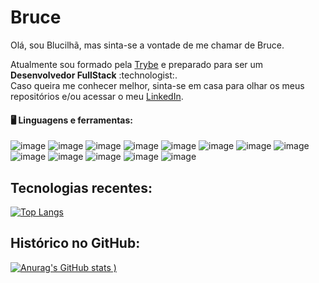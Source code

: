 # Bruce

Olá, sou Blucilhã, mas sinta-se a vontade de me chamar de Bruce.
<main>
  <p>
    Atualmente sou formado pela <a href="https://www.betrybe.com/">Trybe</a> e preparado para ser um <strong>Desenvolvedor FullStack</strong> :technologist:.
    <br>
    Caso queira me conhecer melhor, sinta-se em casa para olhar os meus repositórios e/ou acessar o meu <a href="https://www.linkedin.com/in/blucilhanascimento/">LinkedIn</a>.
  </p>
</main>

#### :desktop_computer: Linguagens e ferramentas:
![image](https://img.shields.io/badge/JavaScript-323330?style=for-the-badge&logo=javascript&logoColor=F7DF1E)
![image](https://img.shields.io/badge/Node.js-339933?style=for-the-badge&logo=nodedotjs&logoColor=white)
![image](https://img.shields.io/badge/npm-CB3837?style=for-the-badge&logo=npm&logoColor=white)
![image](https://img.shields.io/badge/Express.js-000000?style=for-the-badge&logo=express&logoColor=white)
![image](https://img.shields.io/badge/Jest-C21325?style=for-the-badge&logo=jest&logoColor=white)
![image](https://img.shields.io/badge/React-20232A?style=for-the-badge&logo=react&logoColor=61DAFB)
![image](https://img.shields.io/badge/Bootstrap-563D7C?style=for-the-badge&logo=bootstrap&logoColor=white)
![image](https://img.shields.io/badge/JWT-000000?style=for-the-badge&logo=JSON%20web%20tokens&logoColor=white)
<br>
![image](https://img.shields.io/badge/Python-3776AB?style=for-the-badge&logo=python&logoColor=white)
![image](https://img.shields.io/badge/MySQL-00000F?style=for-the-badge&logo=mysql&logoColor=white)
![image](	https://img.shields.io/badge/MongoDB-white?style=for-the-badge&logo=mongodb&logoColor=4EA94B)
![image](https://img.shields.io/badge/Linux-FCC624?style=for-the-badge&logo=linux&logoColor=black)
![image](https://img.shields.io/badge/Visual_Studio_Code-0078D4?style=for-the-badge&logo=visual%20studio%20code&logoColor=white)

## Tecnologias recentes:
[![Top Langs](https://github-readme-stats.vercel.app/api/top-langs/?username=Blucilha&layout=compact&theme=radical)](https://github.com/anuraghazra/github-readme-stats)


## Histórico no GitHub:
  [![Anurag's GitHub stats](https://github-readme-stats.vercel.app/api?username=Blucilha&show_icons=true&theme=radical)
)](https://github.com/anuraghazra/github-readme-stats)
